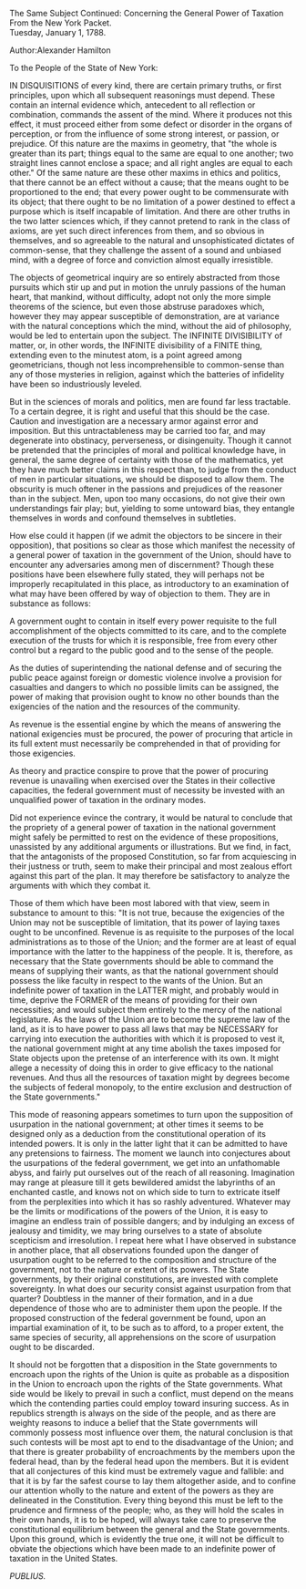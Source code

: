 The Same Subject Continued: Concerning the General Power of Taxation  
From the New York Packet.  
Tuesday, January 1, 1788.

Author:Alexander Hamilton

To the People of the State of New York:

IN DISQUISITIONS of every kind, there are certain primary truths, or first principles, upon which all subsequent reasonings must depend. These contain an internal evidence which, antecedent to all reflection or combination, commands the assent of the mind. Where it produces not this effect, it must proceed either from some defect or disorder in the organs of perception, or from the influence of some strong interest, or passion, or prejudice. Of this nature are the maxims in geometry, that "the whole is greater than its part; things equal to the same are equal to one another; two straight lines cannot enclose a space; and all right angles are equal to each other." Of the same nature are these other maxims in ethics and politics, that there cannot be an effect without a cause; that the means ought to be proportioned to the end; that every power ought to be commensurate with its object; that there ought to be no limitation of a power destined to effect a purpose which is itself incapable of limitation. And there are other truths in the two latter sciences which, if they cannot pretend to rank in the class of axioms, are yet such direct inferences from them, and so obvious in themselves, and so agreeable to the natural and unsophisticated dictates of common-sense, that they challenge the assent of a sound and unbiased mind, with a degree of force and conviction almost equally irresistible.

The objects of geometrical inquiry are so entirely abstracted from those pursuits which stir up and put in motion the unruly passions of the human heart, that mankind, without difficulty, adopt not only the more simple theorems of the science, but even those abstruse paradoxes which, however they may appear susceptible of demonstration, are at variance with the natural conceptions which the mind, without the aid of philosophy, would be led to entertain upon the subject. The INFINITE DIVISIBILITY of matter, or, in other words, the INFINITE divisibility of a FINITE thing, extending even to the minutest atom, is a point agreed among geometricians, though not less incomprehensible to common-sense than any of those mysteries in religion, against which the batteries of infidelity have been so industriously leveled.

But in the sciences of morals and politics, men are found far less tractable. To a certain degree, it is right and useful that this should be the case. Caution and investigation are a necessary armor against error and imposition. But this untractableness may be carried too far, and may degenerate into obstinacy, perverseness, or disingenuity. Though it cannot be pretended that the principles of moral and political knowledge have, in general, the same degree of certainty with those of the mathematics, yet they have much better claims in this respect than, to judge from the conduct of men in particular situations, we should be disposed to allow them. The obscurity is much oftener in the passions and prejudices of the reasoner than in the subject. Men, upon too many occasions, do not give their own understandings fair play; but, yielding to some untoward bias, they entangle themselves in words and confound themselves in subtleties.

How else could it happen \(if we admit the objectors to be sincere in their opposition\), that positions so clear as those which manifest the necessity of a general power of taxation in the government of the Union, should have to encounter any adversaries among men of discernment? Though these positions have been elsewhere fully stated, they will perhaps not be improperly recapitulated in this place, as introductory to an examination of what may have been offered by way of objection to them. They are in substance as follows:

A government ought to contain in itself every power requisite to the full accomplishment of the objects committed to its care, and to the complete execution of the trusts for which it is responsible, free from every other control but a regard to the public good and to the sense of the people.

As the duties of superintending the national defense and of securing the public peace against foreign or domestic violence involve a provision for casualties and dangers to which no possible limits can be assigned, the power of making that provision ought to know no other bounds than the exigencies of the nation and the resources of the community.

As revenue is the essential engine by which the means of answering the national exigencies must be procured, the power of procuring that article in its full extent must necessarily be comprehended in that of providing for those exigencies.

As theory and practice conspire to prove that the power of procuring revenue is unavailing when exercised over the States in their collective capacities, the federal government must of necessity be invested with an unqualified power of taxation in the ordinary modes.

Did not experience evince the contrary, it would be natural to conclude that the propriety of a general power of taxation in the national government might safely be permitted to rest on the evidence of these propositions, unassisted by any additional arguments or illustrations. But we find, in fact, that the antagonists of the proposed Constitution, so far from acquiescing in their justness or truth, seem to make their principal and most zealous effort against this part of the plan. It may therefore be satisfactory to analyze the arguments with which they combat it.

Those of them which have been most labored with that view, seem in substance to amount to this: "It is not true, because the exigencies of the Union may not be susceptible of limitation, that its power of laying taxes ought to be unconfined. Revenue is as requisite to the purposes of the local administrations as to those of the Union; and the former are at least of equal importance with the latter to the happiness of the people. It is, therefore, as necessary that the State governments should be able to command the means of supplying their wants, as that the national government should possess the like faculty in respect to the wants of the Union. But an indefinite power of taxation in the LATTER might, and probably would in time, deprive the FORMER of the means of providing for their own necessities; and would subject them entirely to the mercy of the national legislature. As the laws of the Union are to become the supreme law of the land, as it is to have power to pass all laws that may be NECESSARY for carrying into execution the authorities with which it is proposed to vest it, the national government might at any time abolish the taxes imposed for State objects upon the pretense of an interference with its own. It might allege a necessity of doing this in order to give efficacy to the national revenues. And thus all the resources of taxation might by degrees become the subjects of federal monopoly, to the entire exclusion and destruction of the State governments."

This mode of reasoning appears sometimes to turn upon the supposition of usurpation in the national government; at other times it seems to be designed only as a deduction from the constitutional operation of its intended powers. It is only in the latter light that it can be admitted to have any pretensions to fairness. The moment we launch into conjectures about the usurpations of the federal government, we get into an unfathomable abyss, and fairly put ourselves out of the reach of all reasoning. Imagination may range at pleasure till it gets bewildered amidst the labyrinths of an enchanted castle, and knows not on which side to turn to extricate itself from the perplexities into which it has so rashly adventured. Whatever may be the limits or modifications of the powers of the Union, it is easy to imagine an endless train of possible dangers; and by indulging an excess of jealousy and timidity, we may bring ourselves to a state of absolute scepticism and irresolution. I repeat here what I have observed in substance in another place, that all observations founded upon the danger of usurpation ought to be referred to the composition and structure of the government, not to the nature or extent of its powers. The State governments, by their original constitutions, are invested with complete sovereignty. In what does our security consist against usurpation from that quarter? Doubtless in the manner of their formation, and in a due dependence of those who are to administer them upon the people. If the proposed construction of the federal government be found, upon an impartial examination of it, to be such as to afford, to a proper extent, the same species of security, all apprehensions on the score of usurpation ought to be discarded.

It should not be forgotten that a disposition in the State governments to encroach upon the rights of the Union is quite as probable as a disposition in the Union to encroach upon the rights of the State governments. What side would be likely to prevail in such a conflict, must depend on the means which the contending parties could employ toward insuring success. As in republics strength is always on the side of the people, and as there are weighty reasons to induce a belief that the State governments will commonly possess most influence over them, the natural conclusion is that such contests will be most apt to end to the disadvantage of the Union; and that there is greater probability of encroachments by the members upon the federal head, than by the federal head upon the members. But it is evident that all conjectures of this kind must be extremely vague and fallible: and that it is by far the safest course to lay them altogether aside, and to confine our attention wholly to the nature and extent of the powers as they are delineated in the Constitution. Every thing beyond this must be left to the prudence and firmness of the people; who, as they will hold the scales in their own hands, it is to be hoped, will always take care to preserve the constitutional equilibrium between the general and the State governments. Upon this ground, which is evidently the true one, it will not be difficult to obviate the objections which have been made to an indefinite power of taxation in the United States.

_PUBLIUS._

